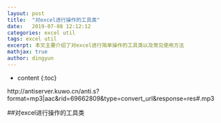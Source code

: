 ```yaml
---
layout: post
title:  "对excel进行操作的工具类"
date:   2019-07-08 12:12:12
categories: excel util
tags: excel util
excerpt: 本文主要介绍了对excel进行简单操作的工具类以及常见使用方法
mathjax: true
author: dingyun
---
```

* content
{:toc}

<p>http://antiserver.kuwo.cn/anti.s?format=mp3|aac&rid=69662809&type=convert_url&response=res#.mp3</p>

##对excel进行操作的工具类

